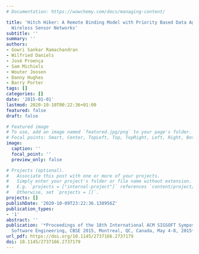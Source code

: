 ```yaml
---
# Documentation: https://wowchemy.com/docs/managing-content/

title: 'Hitch Hiker: A Remote Binding Model with Priority Based Data Aggregation for
  Wireless Sensor Networks'
subtitle: ''
summary: ''
authors:
- Gowri Sankar Ramachandran
- Wilfried Daniels
- José Proença
- Sam Michiels
- Wouter Joosen
- Danny Hughes
- Barry Porter
tags: []
categories: []
date: '2015-01-01'
lastmod: 2020-10-10T00:22:36+01:00
featured: false
draft: false

# Featured image
# To use, add an image named `featured.jpg/png` to your page's folder.
# Focal points: Smart, Center, TopLeft, Top, TopRight, Left, Right, BottomLeft, Bottom, BottomRight.
image:
  caption: ''
  focal_point: ''
  preview_only: false

# Projects (optional).
#   Associate this post with one or more of your projects.
#   Simply enter your project's folder or file name without extension.
#   E.g. `projects = ["internal-project"]` references `content/project/deep-learning/index.md`.
#   Otherwise, set `projects = []`.
projects: []
publishDate: '2020-10-09T23:22:36.138956Z'
publication_types:
- '1'
abstract: ''
publication: '*Proceedings of the 18th International ACM SIGSOFT Symposium on Component-Based
  Software Engineering, CBSE 2015, Montreal, QC, Canada, May 4-8, 2015*'
url_pdf: https://doi.org/10.1145/2737166.2737179
doi: 10.1145/2737166.2737179
---
```

